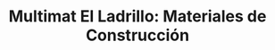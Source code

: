 ---
title: "Multimat El Ladrillo: Materiales de Construcción"
url: /ciudad-de-matanzas/multimat-el-ladrillo-materiales-de-construccion/
shop: Baustoffe
---